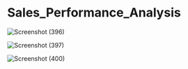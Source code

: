# Sales_Performance_Analysis

![Screenshot (396)](https://user-images.githubusercontent.com/84106015/218896130-139a55c7-bf07-4474-a4f6-9c01db7d76cd.png)


![Screenshot (397)](https://user-images.githubusercontent.com/84106015/218896146-1fbb5782-1be7-4fcf-ab4e-0d4bda9a254d.png)


![Screenshot (400)](https://user-images.githubusercontent.com/84106015/218896883-f15b5b44-a73f-465c-b75b-70edc76581b6.png)
